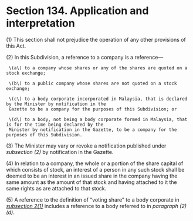 # Section 134. Application and interpretation

\(1\) This section shall not prejudice the operation of any other provisions of this Act.

\(2\) In this Subdivision, a reference to a company is a reference—

     \(a\) to a company whose shares or any of the shares are quoted on a stock exchange;

     \(b\) to a public company whose shares are not quoted on a stock exchange;

     \(c\) to a body corporate incorporated in Malaysia, that is declared by the Minister by notification in the  
     Gazette to be a company for the purposes of this Subdivision; or

     \(d\) to a body, not being a body corporate formed in Malaysia, that is for the time being declared by the  
     Minister by notification in the Gazette, to be a company for the purposes of this Subdivision.

\(3\) The Minister may vary or revoke a notification published under _subsection \(2\)_ by notification in the Gazette.

\(4\) In relation to a company, the whole or a portion of the share capital of which consists of stock, an interest of a person in any such stock shall be deemed to be an interest in an issued share in the company having the same amount as the amount of that stock and having attached to it the same rights as are attached to that stock.

\(5\) A reference to the definition of “voting share” to a body corporate in [_subsection 2\(1\)_](../../../part-1-preliminary/section-2-interpretation.md) includes a reference to a body referred to in _paragraph \(2\)\(d\)_.

